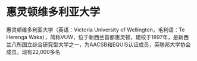 # 惠灵顿维多利亚大学

惠灵顿维多利亚大学（英语：Victoria University of Wellington，毛利语：Te Herenga Waka‎），简称VUW，位于新西兰首都惠灵顿，建校于1897年，是新西兰八所国立综合研究型大学之一，为AACSB和EQUIS认证成员，英联邦大学协会成员。现有22,000多名
